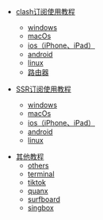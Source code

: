 - [clash订阅使用教程](/clash/)
    - [windows](/clash/windows.md)
    - [macOs](/clash/macOs.md)
    - [ios（iPhone、iPad）](/clash/ios.md)
    - [android](/clash/android.md)
    - [linux](/clash/linux.md)
    - [路由器](/clash/router.md)

- [SSR订阅使用教程](/ssr/)
    - [windows](/ssr/windows.md)
    - [macOs](/ssr/macOs.md)
    - [ios（iPhone、iPad）](/ssr/ios.md)
    - [android](/ssr/android.md)
    - [linux](/ssr/linux.md)

<!-- - [v2ray订阅使用教程](/v2ray/)
    - [windows](/v2ray/windows.md)
    - [macOs](/v2ray/macOs.md)
    - [ios](/v2ray/ios.md)
    - [android](/v2ray/android.md)
    - [linux](/v2ray/linux.md) -->

<!-- - [trojan订阅使用教程](/trojan/)
    - [windows](/trojan/windows.md)
    - [macOs](/trojan/macOs.md)
    - [ios](/trojan/ios.md)
    - [android](/trojan/android.md)
    - [linux](/trojan/linux.md) -->

- [其他教程](/others/)
    - [others](/others/others.md)
    - [terminal](/others/terminal.md)
    - [tiktok](/others/tiktok.md)
    - [quanx](/others/quanx.md)
    - [surfboard](/others/surfboard.md)
    - [singbox](/others/singbox.md)